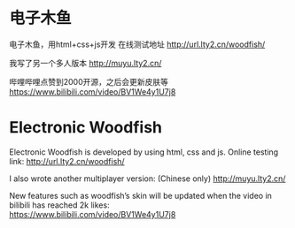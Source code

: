 # 电子木鱼
电子木鱼，用html+css+js开发
在线测试地址
http://url.lty2.cn/woodfish/

我写了另一个多人版本
http://muyu.lty2.cn/

哔哩哔哩点赞到2000开源，之后会更新皮肤等
https://www.bilibili.com/video/BV1We4y1U7j8


# Electronic Woodfish
Electronic Woodfish is developed by using html, css and js.
Online testing link: http://url.lty2.cn/woodfish/

I also wrote another multiplayer version: (Chinese only)
http://muyu.lty2.cn/

New features such as woodfish’s skin will be updated when the video in bilibili has reached 2k likes:  
https://www.bilibili.com/video/BV1We4y1U7j8
